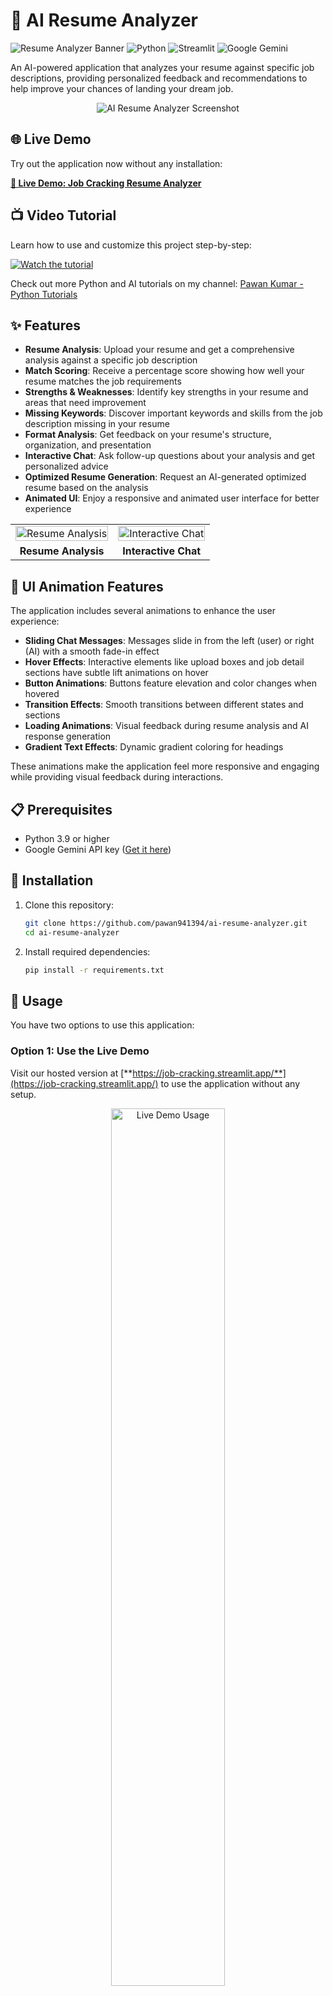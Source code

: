 # 🚀 AI Resume Analyzer

![Resume Analyzer Banner](https://img.shields.io/badge/AI-Resume%20Analyzer-blue)
![Python](https://img.shields.io/badge/Python-3.9%2B-brightgreen)
![Streamlit](https://img.shields.io/badge/Streamlit-1.30.0%2B-red)
![Google Gemini](https://img.shields.io/badge/AI-Gemini%20AI-yellow)

An AI-powered application that analyzes your resume against specific job descriptions, providing personalized feedback and recommendations to help improve your chances of landing your dream job.

<div align="center">
 <img src="https://github.com/pawan941394/-AI-Resume-Analyzer/blob/main/screenshoots/Screenshot%202025-03-29%20115400.png" alt="AI Resume Analyzer Screenshot">
</div>

## 🌐 Live Demo

Try out the application now without any installation:

[**🔗 Live Demo: Job Cracking Resume Analyzer**](https://job-cracking.streamlit.app/)

## 📺 Video Tutorial

Learn how to use and customize this project step-by-step:

[![Watch the tutorial](https://img.shields.io/badge/YouTube-Watch%20Tutorial-red?style=for-the-badge&logo=youtube)](https://youtu.be/CotlWZ5nx3A?si=-f0EcuwvYShA9AL-)

Check out more Python and AI tutorials on my channel:
[Pawan Kumar - Python Tutorials](https://www.youtube.com/@Pawankumar-py4tk/videos)

## ✨ Features

- **Resume Analysis**: Upload your resume and get a comprehensive analysis against a specific job description
- **Match Scoring**: Receive a percentage score showing how well your resume matches the job requirements
- **Strengths & Weaknesses**: Identify key strengths in your resume and areas that need improvement
- **Missing Keywords**: Discover important keywords and skills from the job description missing in your resume
- **Format Analysis**: Get feedback on your resume's structure, organization, and presentation
- **Interactive Chat**: Ask follow-up questions about your analysis and get personalized advice
- **Optimized Resume Generation**: Request an AI-generated optimized resume based on the analysis
- **Animated UI**: Enjoy a responsive and animated user interface for better experience

<div align="center">
  <table>
    <tr>
      <td><img src="https://github.com/pawan941394/-AI-Resume-Analyzer/blob/main/screenshoots/analysis.png" alt="Resume Analysis" width="100%"></td>
      <td><img  src="https://github.com/pawan941394/-AI-Resume-Analyzer/blob/main/screenshoots/chat.png" alt="Interactive Chat" width="100%"></td>
    </tr>
    <tr>
      <td align="center"><b>Resume Analysis</b></td>
      <td align="center"><b>Interactive Chat</b></td>
    </tr>
  </table>
</div>

## 🎨 UI Animation Features

The application includes several animations to enhance the user experience:

- **Sliding Chat Messages**: Messages slide in from the left (user) or right (AI) with a smooth fade-in effect
- **Hover Effects**: Interactive elements like upload boxes and job detail sections have subtle lift animations on hover
- **Button Animations**: Buttons feature elevation and color changes when hovered
- **Transition Effects**: Smooth transitions between different states and sections
- **Loading Animations**: Visual feedback during resume analysis and AI response generation
- **Gradient Text Effects**: Dynamic gradient coloring for headings

These animations make the application feel more responsive and engaging while providing visual feedback during interactions.

## 📋 Prerequisites

- Python 3.9 or higher
- Google Gemini API key ([Get it here](https://ai.google.dev/))

## 🔧 Installation

1. Clone this repository:
   ```bash
   git clone https://github.com/pawan941394/ai-resume-analyzer.git
   cd ai-resume-analyzer
   ```

2. Install required dependencies:
   ```bash
   pip install -r requirements.txt
   ```

## 🚀 Usage

You have two options to use this application:

### Option 1: Use the Live Demo

Visit our hosted version at [**https://job-cracking.streamlit.app/**](https://job-cracking.streamlit.app/) to use the application without any setup.

<div align="center">
  <img src="https://streamlit.io/images/brand/streamlit-logo-primary-colormark-darktext.png" alt="Live Demo Usage" width="60%">
</div>

### Option 2: Run Locally

<div align="center">
  <img src="https://github.com/pawan941394/-AI-Resume-Analyzer/blob/main/screenshoots/second.png" alt="Local Setup" width="80%">
</div>

1. Run the application using Streamlit:
   ```bash
   streamlit run resume_analyzer.py
   ```

2. Open your browser and navigate to the URL shown in the terminal (usually http://localhost:8501)

3. Enter your Google Gemini API key in the sidebar configuration section

4. Upload your resume (PDF format)

5. Enter the job title and paste the job description

6. Click "Analyze Resume" to get insights

7. Use the chat interface to ask follow-up questions or request an optimized resume

## 📸 Screenshots

<div align="center">
  <img src="https://github.com/pawan941394/-AI-Resume-Analyzer/blob/main/screenshoots/Screenshot%202025-03-29%20115400.png" alt="Main Interface" width="80%">
  <p><i>Resume Dashboard Example</i></p>
  
  <img src="https://www.gethired.io/wp-content/uploads/2023/01/chat.png" alt="Analysis Results" width="80%">
  <p><i>Analysis Results Example</i></p>
  
  <img src="https://github.com/pawan941394/-AI-Resume-Analyzer/blob/main/screenshoots/analysis.png" alt="Chat Interface" width="80%">
  <p><i>Interactive Chat Interface Example</i></p>
</div>

## 🛠️ How It Works

<div align="center">
  <img src="https://cdn.dribbble.com/users/1299339/screenshots/14693431/media/0d94781cccdea3ee4eedd7f915b2fd7f.gif" alt="How It Works" width="80%">
</div>

1. **Resume Extraction**: The application extracts text from your uploaded PDF resume
2. **AI Analysis**: Google's Gemini AI compares your resume against the job description
3. **Results Presentation**: Results are presented in a structured format with actionable insights
4. **Interactive Assistance**: The AI coach can answer specific questions and provide tailored advice

## 🔐 API Key Configuration

This application requires a Google Gemini API key to function:

1. Visit [Google AI Studio](https://ai.google.dev/) to create an account and obtain an API key
2. Enter the API key in the sidebar of the application
3. Your key is only used for the current session and is not stored permanently

## 🔄 Future Improvements

- Support for more document formats (DOCX, TXT, etc.)
- Integration with job posting APIs to automatically retrieve job descriptions
- Enhanced visualization of resume-to-job matching
- Resume formatting suggestions with visual examples
- Improved accessibility features
- Additional UI animations and transitions for a more polished experience
- Dark mode with animated transitions

## 🎓 Learn More

For a comprehensive tutorial on how this application works and how to customize it for your needs, watch my detailed video guide:

[📺 AI Resume Analyzer Tutorial](https://youtu.be/CotlWZ5nx3A?si=-f0EcuwvYShA9AL-)

## 👥 Contributing

Contributions are welcome! Please feel free to submit a Pull Request.

1. Fork the repository
2. Create your feature branch (`git checkout -b feature/amazing-feature`)
3. Commit your changes (`git commit -m 'Add some amazing feature'`)
4. Push to the branch (`git push origin feature/amazing-feature`)
5. Open a Pull Request

## 📄 License

This project is licensed under the MIT License - see the LICENSE file for details.

## 🙏 Acknowledgments

- [Google Gemini AI](https://ai.google.dev/) for powering the analysis
- [Streamlit](https://streamlit.io/) for the web application framework
- [PyPDF2](https://pypi.org/project/PyPDF2/) for PDF text extraction

## 📬 Contact

If you have any questions, feel free to reach out or open an issue in this repository.

Subscribe to [my YouTube channel](https://www.youtube.com/@Pawankumar-py4tk/videos) for more tutorials on Python, AI, and web development.

---

⭐️ If you found this project helpful, please give it a star on GitHub! ⭐️
